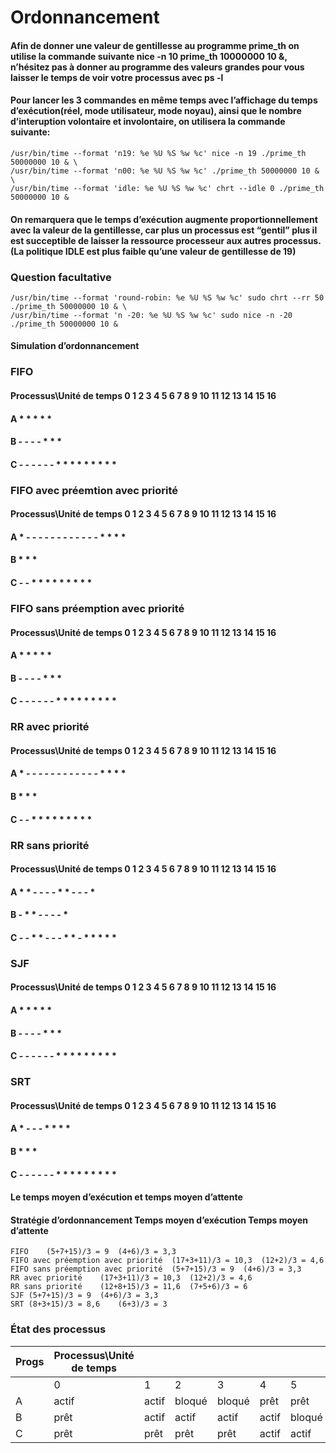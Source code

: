 # Ordonnancement
#### Afin de donner une valeur de gentillesse au programme prime_th on utilise la commande suivante nice -n 10 prime_th 10000000 10 &, n’hésitez pas à donner au programme des valeurs grandes pour vous laisser le temps de voir votre processus avec ps -l
#### Pour lancer les 3 commandes en même temps avec l’affichage du temps d’exécution(réel, mode utilisateur, mode noyau), ainsi que le nombre d’interuption volontaire et involontaire, on utilisera la commande suivante:
````
/usr/bin/time --format 'n19: %e %U %S %w %c' nice -n 19 ./prime_th 50000000 10 & \
/usr/bin/time --format 'n00: %e %U %S %w %c' ./prime_th 50000000 10 & \
/usr/bin/time --format 'idle: %e %U %S %w %c' chrt --idle 0 ./prime_th 50000000 10 &
````
#### On remarquera que le temps d’exécution augmente proportionnellement avec la valeur de la gentillesse, car plus un processus est “gentil” plus il est succeptible de laisser la ressource processeur aux autres processus. (La politique IDLE est plus faible qu’une valeur de gentillesse de 19)

### Question facultative
````
/usr/bin/time --format 'round-robin: %e %U %S %w %c' sudo chrt --rr 50 ./prime_th 50000000 10 & \
/usr/bin/time --format 'n -20: %e %U %S %w %c' sudo nice -n -20 ./prime_th 50000000 10 &
````
#### Simulation d’ordonnancement
### FIFO
#### Processus\Unité de temps	0	1	2	3	4	5	6	7	8	9	10	11	12	13	14	15	16
#### A	*	*	*	*	*												
#### B		-	-	-	-	*	*	*									
#### C			-	-	-	-	-	-	*	*	*	*	*	*	*	*	*
### FIFO avec préemtion avec priorité
#### Processus\Unité de temps	0	1	2	3	4	5	6	7	8	9	10	11	12	13	14	15	16
#### A	*	-	-	-	-	-	-	-	-	-	-	-	-	*	*	*	*
#### B		*	*	*													
#### C			-	-	*	*	*	*	*	*	*	*	*				
### FIFO sans préemption avec priorité
#### Processus\Unité de temps	0	1	2	3	4	5	6	7	8	9	10	11	12	13	14	15	16
#### A	*	*	*	*	*												
#### B		-	-	-	-	*	*	*									
#### C			-	-	-	-	-	-	*	*	*	*	*	*	*	*	*
### RR avec priorité
#### Processus\Unité de temps	0	1	2	3	4	5	6	7	8	9	10	11	12	13	14	15	16
#### A	*	-	-	-	-	-	-	-	-	-	-	-	-	*	*	*	*
#### B		*	*	*													
#### C			-	-	*	*	*	*	*	*	*	*	*				
### RR sans priorité
#### Processus\Unité de temps	0	1	2	3	4	5	6	7	8	9	10	11	12	13	14	15	16
#### A	*	*	-	-	-	-	*	*	-	-	-	*					
#### B		-	*	*	-	-	-	-	*								
#### C			-	-	*	*	-	-	-	*	*	-	*	*	*	*	*
### SJF
#### Processus\Unité de temps	0	1	2	3	4	5	6	7	8	9	10	11	12	13	14	15	16
#### A	*	*	*	*	*												
#### B		-	-	-	-	*	*	*									
#### C			-	-	-	-	-	-	*	*	*	*	*	*	*	*	*
### SRT
#### Processus\Unité de temps	0	1	2	3	4	5	6	7	8	9	10	11	12	13	14	15	16
#### A	*	-	-	-	*	*	*	*									
#### B		*	*	*													
#### C			-	-	-	-	-	-	*	*	*	*	*	*	*	*	*
#### Le temps moyen d’exécution et temps moyen d’attente
#### Stratégie d’ordonnancement	Temps moyen d’exécution	Temps moyen d’attente
````
FIFO	(5+7+15)/3 = 9	(4+6)/3 = 3,3
FIFO avec préemption avec priorité	(17+3+11)/3 = 10,3	(12+2)/3 = 4,6
FIFO sans préemption avec priorité	(5+7+15)/3 = 9	(4+6)/3 = 3,3
RR avec priorité	(17+3+11)/3 = 10,3	(12+2)/3 = 4,6
RR sans priorité	(12+8+15)/3 = 11,6	(7+5+6)/3 = 6
SJF	(5+7+15)/3 = 9	(4+6)/3 = 3,3
SRT	(8+3+15)/3 = 8,6	(6+3)/3 = 3
````
### État des processus
|Progs|Processus\Unité de temps| | | | | | | | | | | | | | | | | | | |
|:---|---|---|---|---|---|---|---|---|---|---|---|---|---|---|---|---|---|---|---|---:|
| |0|1|2|3|4|5|6|7|8|9|10|11|12|13|14|15|16|17|18|19|
|A|	actif|	actif|	bloqué|	bloqué|	prêt|	prêt|	prêt|	prêt|	prêt|	prêt|	prêt|	prêt|	prêt|	prêt|	actif|	actif|	actif|	actif|		
|B|		prêt|	actif|	actif|	actif|	actif|	bloqué|	prêt|	prêt|	prêt|	prêt|	prêt|	prêt|	prêt|	prêt|	prêt|	prêt|	prêt|	actif|	actif|
|C|			prêt|	prêt|	prêt|	prêt|	actif|	actif|	actif|	actif|	actif|	actif|	actif|	actif|					
